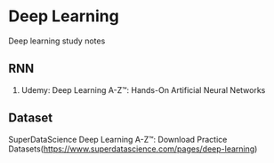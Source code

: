 # Deep Learning
Deep learning study notes
## RNN
1. Udemy: Deep Learning A-Z™: Hands-On Artificial Neural Networks
## Dataset
SuperDataScience Deep Learning A-Z™: Download Practice Datasets(https://www.superdatascience.com/pages/deep-learning)
